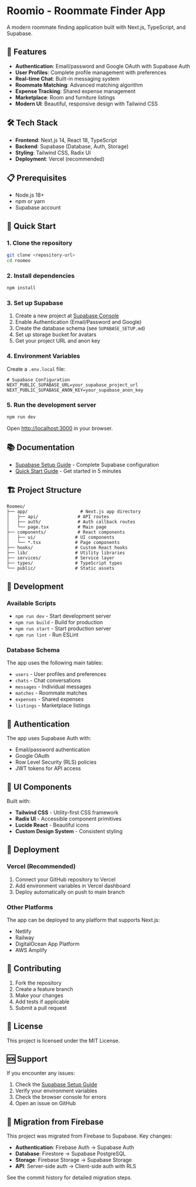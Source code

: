 # Roomio - Roommate Finder App

A modern roommate finding application built with Next.js, TypeScript, and Supabase.

## 🚀 Features

- **Authentication**: Email/password and Google OAuth with Supabase Auth
- **User Profiles**: Complete profile management with preferences
- **Real-time Chat**: Built-in messaging system
- **Roommate Matching**: Advanced matching algorithm
- **Expense Tracking**: Shared expense management
- **Marketplace**: Room and furniture listings
- **Modern UI**: Beautiful, responsive design with Tailwind CSS

## 🛠️ Tech Stack

- **Frontend**: Next.js 14, React 18, TypeScript
- **Backend**: Supabase (Database, Auth, Storage)
- **Styling**: Tailwind CSS, Radix UI
- **Deployment**: Vercel (recommended)

## 📋 Prerequisites

- Node.js 18+ 
- npm or yarn
- Supabase account

## 🚀 Quick Start

### 1. Clone the repository

```bash
git clone <repository-url>
cd roomeo
```

### 2. Install dependencies

```bash
npm install
```

### 3. Set up Supabase

1. Create a new project at [Supabase Console](https://supabase.com/dashboard)
2. Enable Authentication (Email/Password and Google)
3. Create the database schema (see `SUPABASE_SETUP.md`)
4. Set up storage bucket for avatars
5. Get your project URL and anon key

### 4. Environment Variables

Create a `.env.local` file:

```env
# Supabase Configuration
NEXT_PUBLIC_SUPABASE_URL=your_supabase_project_url
NEXT_PUBLIC_SUPABASE_ANON_KEY=your_supabase_anon_key
```

### 5. Run the development server

```bash
npm run dev
```

Open [http://localhost:3000](http://localhost:3000) in your browser.

## 📚 Documentation

- [Supabase Setup Guide](./SUPABASE_SETUP.md) - Complete Supabase configuration
- [Quick Start Guide](./QUICK_START_SUPABASE.md) - Get started in 5 minutes

## 🏗️ Project Structure

```
Roomeo/
├── app/                    # Next.js app directory
│   ├── api/               # API routes
│   ├── auth/              # Auth callback routes
│   └── page.tsx           # Main page
├── components/            # React components
│   ├── ui/               # UI components
│   └── *.tsx             # Page components
├── hooks/                # Custom React hooks
├── lib/                  # Utility libraries
├── services/             # Service layer
├── types/                # TypeScript types
└── public/               # Static assets
```

## 🔧 Development

### Available Scripts

- `npm run dev` - Start development server
- `npm run build` - Build for production
- `npm run start` - Start production server
- `npm run lint` - Run ESLint

### Database Schema

The app uses the following main tables:

- `users` - User profiles and preferences
- `chats` - Chat conversations
- `messages` - Individual messages
- `matches` - Roommate matches
- `expenses` - Shared expenses
- `listings` - Marketplace listings

## 🔐 Authentication

The app uses Supabase Auth with:

- Email/password authentication
- Google OAuth
- Row Level Security (RLS) policies
- JWT tokens for API access

## 🎨 UI Components

Built with:

- **Tailwind CSS** - Utility-first CSS framework
- **Radix UI** - Accessible component primitives
- **Lucide React** - Beautiful icons
- **Custom Design System** - Consistent styling

## 🚀 Deployment

### Vercel (Recommended)

1. Connect your GitHub repository to Vercel
2. Add environment variables in Vercel dashboard
3. Deploy automatically on push to main branch

### Other Platforms

The app can be deployed to any platform that supports Next.js:

- Netlify
- Railway
- DigitalOcean App Platform
- AWS Amplify

## 🤝 Contributing

1. Fork the repository
2. Create a feature branch
3. Make your changes
4. Add tests if applicable
5. Submit a pull request

## 📄 License

This project is licensed under the MIT License.

## 🆘 Support

If you encounter any issues:

1. Check the [Supabase Setup Guide](./SUPABASE_SETUP.md)
2. Verify your environment variables
3. Check the browser console for errors
4. Open an issue on GitHub

## 🔄 Migration from Firebase

This project was migrated from Firebase to Supabase. Key changes:

- **Authentication**: Firebase Auth → Supabase Auth
- **Database**: Firestore → Supabase PostgreSQL
- **Storage**: Firebase Storage → Supabase Storage
- **API**: Server-side auth → Client-side auth with RLS

See the commit history for detailed migration steps.
